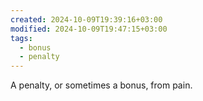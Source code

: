 ```yaml
---
created: 2024-10-09T19:39:16+03:00
modified: 2024-10-09T19:47:15+03:00
tags:
  - bonus
  - penalty
---
```

A penalty, or sometimes a bonus, from pain.